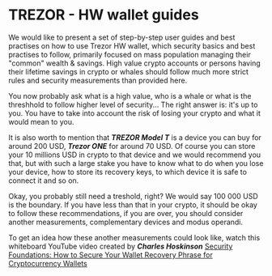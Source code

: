 # TREZOR - HW wallet guides

We would like to present a set of step-by-step user guides and best practises on how to use Trezor HW wallet, which security basics and best practises to follow, primarily focused on mass population managing their "common" wealth & savings. High value crypto accounts or persons having their lifetime savings in crypto or whales should follow much more strict rules and security measurements than provided here.

You now probably ask what is a high value, who is a whale or what is the threshhold to follow higher level of security... The right answer is: it's up to you. You have to take into account the risk of losing your crypto and what it would mean to you.

It is also worth to mention that ***TREZOR Model T*** is a device you can buy for around 200 USD, ***Trezor ONE*** for around 70 USD. Of course you can store your 10 millions USD in crypto to that device and we would recommend you that, but with such a large stake you have to know what to do when you lose your device, how to store its recovery keys, to which device it is safe to connect it and so on.

Okay, you probably still need a treshold, right? We would say 100 000 USD is the boundary. If you have less than that in your crypto, it should be okay to follow these recommendations, if you are over, you should consider another measurements, complementary devices and modus operandi.

To get an idea how these another measurements could look like, watch this whiteboard YouTube video created by ***Charles Hoskinson*** [Security Foundations: How to Secure Your Wallet Recovery Phrase for Cryptocurrency Wallets](https://www.youtube.com/embed/fqrAzBAi64c)

